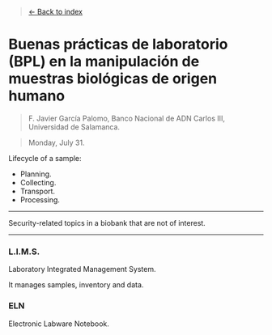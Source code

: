 > [<- Back to index](README.md)

# Buenas prácticas de laboratorio (BPL) en la manipulación de muestras biológicas de origen humano

> F. Javier García Palomo, Banco Nacional de ADN Carlos III, Universidad de Salamanca.

> Monday, July 31.

Lifecycle of a sample:
 - Planning.
 - Collecting.
 - Transport.
 - Processing.

----

Security-related topics in a biobank that are not of interest.

----

### L.I.M.S.
Laboratory Integrated Management System.

It manages samples, inventory and data.

### ELN
Electronic Labware Notebook.
